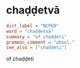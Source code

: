 # chaḍḍetvā

``` toml
dict_label = "NCPED"
word = "chaḍḍetvā"
summary = "of chaḍḍeti"
grammar_comment = "absol."
see_also = ["chaḍḍeti"]
```

of chaḍḍeti

